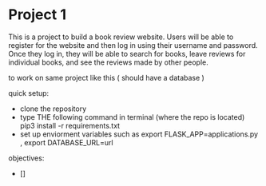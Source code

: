 # Project 1
 This is a project to build a book review website. Users will be able to register for the website and then log in using their username and password. Once they log in, they will be able to search for books, leave reviews for individual books, and see the reviews made by other people. 
 
 to work on same project like this ( should have a database )
 
 quick setup:
 - clone the repository
 - type THE following command in terminal (where the repo is located) pip3 install -r requirements.txt
 - set up enviorment variables such as export FLASK_APP=applications.py , export DATABASE_URL=url

 objectives:
 - [] 